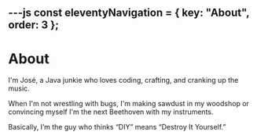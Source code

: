 ---js
const eleventyNavigation = {
	key: "About",
	order: 3
};
---
# About
I'm José, a Java junkie who loves coding, crafting, and cranking up the music.

When I'm not wrestling with bugs, I'm making sawdust in my woodshop or convincing myself I'm the next Beethoven with my instruments.

Basically, I’m the guy who thinks “DIY” means “Destroy It Yourself.”

